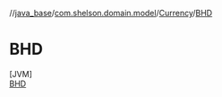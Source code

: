 //[java_base](../../../../index.md)/[com.shelson.domain.model](../../index.md)/[Currency](../index.md)/[BHD](index.md)

# BHD

[JVM]\
[BHD](index.md)
